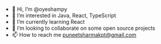 - 👋 Hi, I’m @oyeshampy
- 👀 I’m interested in Java, React, TypeScript
- 🌱 I’m currently learning React
- 💞️ I’m looking to collaborate on some open source projects
- 📫 How to reach me puneetsharmakpt@gmail.com

<!---
oyeshampy/oyeshampy is a ✨ special ✨ repository because its `README.md` (this file) appears on your GitHub profile.
You can click the Preview link to take a look at your changes.
--->
